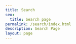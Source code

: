 ```yaml
---
title: Search
seo:
  title: Search page
permalink: /search/index.html
description: Search Page
layout: page
---
```

 <link rel="stylesheet" href="https://cdn.jsdelivr.net/npm/@algolia/algoliasearch-netlify-frontend@1/dist/algoliasearchNetlify.css" />
  <script type="text/javascript" src="https://cdn.jsdelivr.net/npm/@algolia/algoliasearch-netlify-frontend@1/dist/algoliasearchNetlify.js"></script>
  <script type="text/javascript">
	algoliasearchNetlify({
	  appId: '5YVWW6X2CB',
	  apiKey: 'b959639b57fa84e0ecfe28a37212da42',
	  siteId: 'f1a227ae-9da3-4f43-b40e-4ea542736235',
	  branch: 'main',
	  selector: 'div#search',
	});
  </script>
<div id="search"></div>